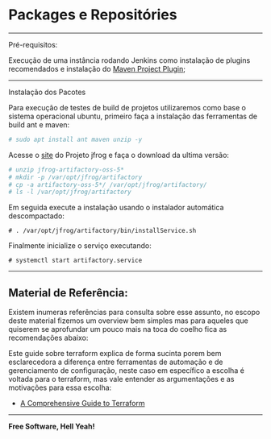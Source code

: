 # Packages e Repositóries

---

Pré-requisitos:

Execução de uma instância rodando Jenkins como instalação de plugins recomendados e instalação do [Maven Project Plugin](https://wiki.jenkins.io/display/JENKINS/Maven+Project+Plugin);

---

Instalação dos Pacotes

Para execução de testes de build de projetos utilizaremos como base o sistema operacional ubuntu, primeiro faça a instalação das ferramentas de build ant e maven:

```sh
# sudo apt install ant maven unzip -y
```

Acesse o [site](https://www.jfrog.com/open-source/) do Projeto jfrog e faça o download da ultima versão:

```sh
# unzip jfrog-artifactory-oss-5*
# mkdir -p /var/opt/jfrog/artifactory
# cp -a artifactory-oss-5*/ /var/opt/jfrog/artifactory/
# ls -l /var/opt/jfrog/artifactory
```

Em seguida execute a instalação usando o instalador automática descompactado:


```
# . /var/opt/jfrog/artifactory/bin/installService.sh
```

Finalmente inicialize o serviço executando:

```
# systemctl start artifactory.service
```

---

## Material de Referência:

Existem inumeras referências para consulta sobre esse assunto, no escopo deste material fizemos um overview bem simples mas para aqueles que quiserem se aprofundar um pouco mais na toca do coelho fica as recomendações abaixo:

Este guide sobre terraform explica de forma sucinta porem bem esclarecedora a diferença entre ferramentas de automação e de gerenciamento de configuração, neste caso em específico a escolha é voltada para o terraform, mas vale entender as argumentações e as motivações para essa escolha:

* [A Comprehensive Guide to Terraform](https://blog.gruntwork.io/why-we-use-terraform-and-not-chef-puppet-ansible-saltstack-or-cloudformation-7989dad2865c)

----

**Free Software, Hell Yeah!**
